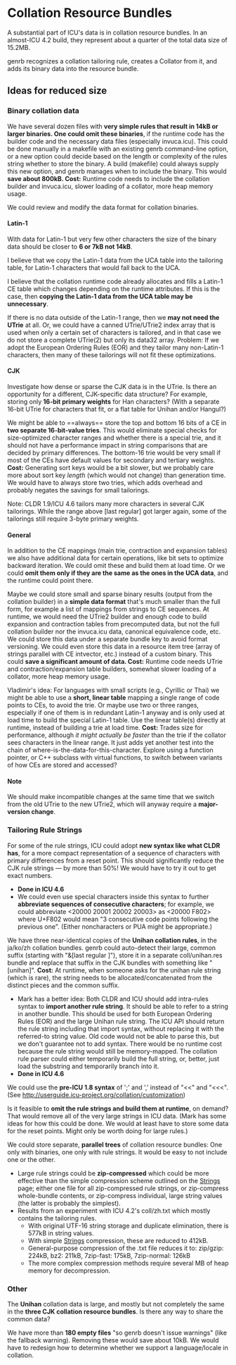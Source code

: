 # Collation Resource Bundles

A substantial part of ICU's data is in collation resource bundles. In an
almost-ICU 4.2 build, they represent about a quarter of the total data size of
15.2MB.

genrb recognizes a collation tailoring rule, creates a Collator from it, and
adds its binary data into the resource bundle.

## Ideas for reduced size

### Binary collation data

We have several dozen files with **very simple rules that result in 14kB or
larger binaries. One could omit these binaries**, if the runtime code has the
builder code and the necessary data files (especially invuca.icu). This could be
done manually in a makefile with an existing genrb command-line option, or a new
option could decide based on the length or complexity of the rules string
whether to store the binary. A build (makefile) could always supply this new
option, and genrb manages when to include the binary. This would **save about
800kB. Cost:** Runtime code needs to include the collation builder and
invuca.icu, slower loading of a collator, more heap memory usage.

We could review and modify the data format for collation binaries.

#### Latin-1

With data for Latin-1 but very few other characters the size of the binary data
should be closer to **6 or 7kB not 14kB**.

I believe that we copy the Latin-1 data from the UCA table into the tailoring
table, for Latin-1 characters that would fall back to the UCA.

I believe that the collation runtime code already allocates and fills a Latin-1
CE table which changes depending on the runtime attributes. If this is the case,
then **copying the Latin-1 data from the UCA table may be unnecessary**.

If there is no data outside of the Latin-1 range, then we **may not need the
UTrie** at all. Or, we could have a canned UTrie/UTrie2 index array that is used
when only a certain set of characters is tailored, and in that case we do not
store a complete UTrie(2) but only its data32 array. Problem: If we adopt the
European Ordering Rules (EOR) and they tailor many non-Latin-1 characters, then
many of these tailorings will not fit these optimizations.

#### CJK

Investigate how dense or sparse the CJK data is in the UTrie. Is there an
opportunity for a different, CJK-specific data structure? For example, storing
only **16-bit primary weights** for Han characters? (With a separate 16-bit
UTrie for characters that fit, or a flat table for Unihan and/or Hangul?)

We might be able to ==always== store the top and bottom 16 bits of a CE in **two
separate 16-bit-value tries**. This would eliminate special checks for
size-optimized character ranges and whether there is a special trie, and it
should not have a performance impact in string comparisons that are decided by
primary differences. The bottom-16 trie would be very small if most of the CEs
have default values for secondary and tertiary weights. **Cost:** Generating
sort keys would be a bit slower, but we probably care more about sort key
*length* (which would not change) than generation time. We would have to always
store two tries, which adds overhead and probably negates the savings for small
tailorings.

Note: CLDR 1.9/ICU 4.6 tailors many more characters in several CJK tailorings.
While the range above \[last regular\] got larger again, some of the tailorings
still require 3-byte primary weights.

#### General

In addition to the CE mappings (main trie, contraction and expansion tables) we
also have additional data for certain operations, like bit sets to optimize
backward iteration. We could omit these and build them at load time. Or we could
**omit them only if they are the same as the ones in the UCA data**, and the
runtime could point there.

Maybe we could store small and sparse binary results (output from the collation
builder) in a **simple data format** that's much smaller than the full form, for
example a list of mappings from strings to CE sequences. At runtime, we would
need the UTrie2 builder and enough code to build expansion and contraction
tables from precomputed data, but not the full collation builder nor the
invuca.icu data, canonical equivalence code, etc. We could store this data under
a separate bundle key to avoid format versioning. We could even store this data
in a resource item tree (array of strings parallel with CE intvector, etc.)
instead of a custom binary. This could **save a significant amount of data.
Cost:** Runtime code needs UTrie and contraction/expansion table builders,
somewhat slower loading of a collator, more heap memory usage.

Vladimir's idea: For languages with small scripts (e.g., Cyrillic or Thai) we
might be able to use a **short, linear table** mapping a single range of code
points to CEs, to avoid the trie. Or maybe use two or three ranges, especially
if one of them is in redundant Latin-1 anyway and is only used at load time to
build the special Latin-1 table. Use the linear table(s) directly at runtime,
instead of building a trie at load time. **Cost:** Trades size for performance,
although *it might actually be faster* than the trie if the collator sees
characters in the linear range. It just adds yet another test into the chain of
where-is-the-data-for-this-character. Explore using a function pointer, or C++
subclass with virtual functions, to switch between variants of how CEs are
stored and accessed?

#### Note

We should make incompatible changes at the same time that we switch from the old
UTrie to the new UTrie2, which will anyway require a **major-version change**.

### Tailoring Rule Strings

For some of the rule strings, ICU could adopt **new syntax like what CLDR has**,
for a more compact representation of a sequence of characters with primary
differences from a reset point. This should significantly reduce the CJK rule
strings — by more than 50%! We would have to try it out to get exact numbers.

*   **Done in ICU 4.6**
*   We could even use special characters inside this syntax to further
    **abbreviate sequences of consecutive characters**; for example, we could
    abbreviate <20000 20001 20002 20003> as <20000 F802> where U+F802 would mean
    "3 consecutive code points following the previous one". (Either
    noncharacters or PUA might be appropriate.)

We have three near-identical copies of the **Unihan collation rules**, in the
ja/ko/zh collation bundles. genrb could auto-detect their large, common suffix
(starting with "&\[last regular \]"), store it in a separate coll/unihan.res
bundle and replace that suffix in the CJK bundles with something like
"\[unihan\]". **Cost:** At runtime, when someone asks for the unihan rule string
(which is rare), the string needs to be allocated/concatenated from the distinct
pieces and the common suffix.

*   Mark has a better idea: Both CLDR and ICU should add intra-rules syntax to
    **import another rule string**. It should be able to refer to a string in
    another bundle. This should be used for both European Ordering Rules (EOR)
    and the large Unihan rule string. The ICU API should return the rule string
    including that import syntax, without replacing it with the referred-to
    string value. Old code would not be able to parse this, but we don't
    guarantee not to add syntax. There would be no runtime cost because the rule
    string would still be memory-mapped. The collation rule parser could either
    temporarily build the full string, or, better, just load the substring and
    temporarily branch into it.
*   **Done in ICU 4.6**

We could use the **pre-ICU 1.8 syntax** of ';' and ',' instead of "<<" and
"<<<". (See http://userguide.icu-project.org/collation/customization)

Is it feasible to **omit the rule strings and build them at runtime**, on
demand? That would remove all of the very large strings in ICU data. (Mark has
some ideas for how this could be done. We would at least have to store some data
for the reset points. Might only be worth doing for large rules.)

We could store separate, **parallel trees** of collation resource bundles: One
only with binaries, one only with rule strings. It would be easy to not include
one or the other.

*   Large rule strings could be **zip-compressed** which could be more effective
    than the simple compression scheme outlined on the
    [Strings](strings/index.md) page; either one file for all zip-compressed
    rule strings, or zip-compress whole-bundle contents, or zip-compress
    individual, large string values (the latter is probably the simplest).
*   Results from an experiment with ICU 4.2's coll/zh.txt which mostly contains
    the tailoring rules.
    *   With original UTF-16 string storage and duplicate elimination, there is
        577kB in string values.
    *   With simple [Strings](strings/index.md) compression, these are reduced
        to 412kB.
    *   General-purpose compression of the .txt file reduces it to: zip/gzip:
        224kB, bz2: 211kB, 7zip-fast: 175kB, 7zip-normal: 126kB
    *   The more complex compression methods require several MB of heap memory
        for decompression.

### Other

The **Unihan** collation data is large, and mostly but not completely the same
in the **three CJK collation resource bundles**. Is there any way to share the
common data?

We have more than **180 empty files** "so genrb doesn't issue warnings" (like
the fallback warning). Removing these would save about 10kB. We would have to
redesign how to determine whether we support a language/locale in collation.
